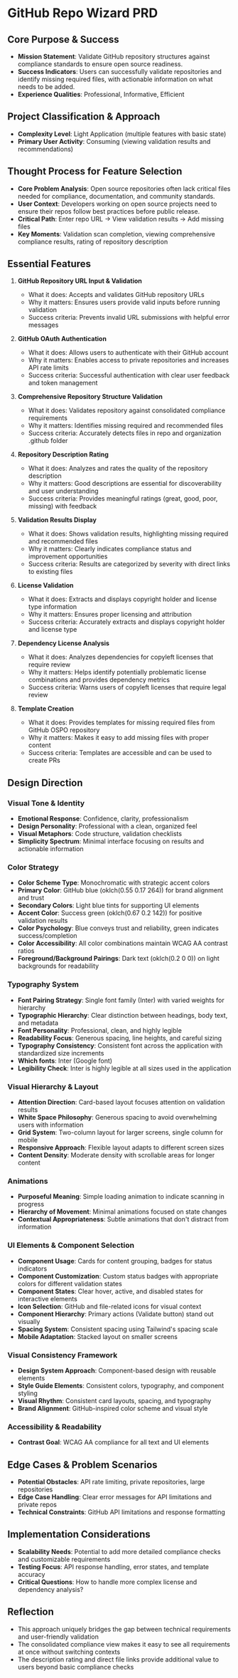 # GitHub Repo Wizard PRD

## Core Purpose & Success
- **Mission Statement**: Validate GitHub repository structures against compliance standards to ensure open source readiness.
- **Success Indicators**: Users can successfully validate repositories and identify missing required files, with actionable information on what needs to be added.
- **Experience Qualities**: Professional, Informative, Efficient

## Project Classification & Approach
- **Complexity Level**: Light Application (multiple features with basic state)
- **Primary User Activity**: Consuming (viewing validation results and recommendations)

## Thought Process for Feature Selection
- **Core Problem Analysis**: Open source repositories often lack critical files needed for compliance, documentation, and community standards.
- **User Context**: Developers working on open source projects need to ensure their repos follow best practices before public release.
- **Critical Path**: Enter repo URL → View validation results → Add missing files
- **Key Moments**: Validation scan completion, viewing comprehensive compliance results, rating of repository description

## Essential Features
1. **GitHub Repository URL Input & Validation**
   - What it does: Accepts and validates GitHub repository URLs
   - Why it matters: Ensures users provide valid inputs before running validation
   - Success criteria: Prevents invalid URL submissions with helpful error messages

2. **GitHub OAuth Authentication**
   - What it does: Allows users to authenticate with their GitHub account
   - Why it matters: Enables access to private repositories and increases API rate limits
   - Success criteria: Successful authentication with clear user feedback and token management

3. **Comprehensive Repository Structure Validation**
   - What it does: Validates repository against consolidated compliance requirements
   - Why it matters: Identifies missing required and recommended files
   - Success criteria: Accurately detects files in repo and organization .github folder

4. **Repository Description Rating**
   - What it does: Analyzes and rates the quality of the repository description
   - Why it matters: Good descriptions are essential for discoverability and user understanding
   - Success criteria: Provides meaningful ratings (great, good, poor, missing) with feedback

5. **Validation Results Display**
   - What it does: Shows validation results, highlighting missing required and recommended files
   - Why it matters: Clearly indicates compliance status and improvement opportunities
   - Success criteria: Results are categorized by severity with direct links to existing files

6. **License Validation**
   - What it does: Extracts and displays copyright holder and license type information
   - Why it matters: Ensures proper licensing and attribution
   - Success criteria: Accurately extracts and displays copyright holder and license type

7. **Dependency License Analysis**
   - What it does: Analyzes dependencies for copyleft licenses that require review
   - Why it matters: Helps identify potentially problematic license combinations and provides dependency metrics
   - Success criteria: Warns users of copyleft licenses that require legal review

8. **Template Creation**
   - What it does: Provides templates for missing required files from GitHub OSPO repository
   - Why it matters: Makes it easy to add missing files with proper content
   - Success criteria: Templates are accessible and can be used to create PRs

## Design Direction

### Visual Tone & Identity
- **Emotional Response**: Confidence, clarity, professionalism
- **Design Personality**: Professional with a clean, organized feel
- **Visual Metaphors**: Code structure, validation checklists
- **Simplicity Spectrum**: Minimal interface focusing on results and actionable information

### Color Strategy
- **Color Scheme Type**: Monochromatic with strategic accent colors
- **Primary Color**: GitHub blue (oklch(0.55 0.17 264)) for brand alignment and trust
- **Secondary Colors**: Light blue tints for supporting UI elements
- **Accent Color**: Success green (oklch(0.67 0.2 142)) for positive validation results
- **Color Psychology**: Blue conveys trust and reliability, green indicates success/completion
- **Color Accessibility**: All color combinations maintain WCAG AA contrast ratios
- **Foreground/Background Pairings**: Dark text (oklch(0.2 0 0)) on light backgrounds for readability

### Typography System
- **Font Pairing Strategy**: Single font family (Inter) with varied weights for hierarchy
- **Typographic Hierarchy**: Clear distinction between headings, body text, and metadata
- **Font Personality**: Professional, clean, and highly legible
- **Readability Focus**: Generous spacing, line heights, and careful sizing
- **Typography Consistency**: Consistent font across the application with standardized size increments
- **Which fonts**: Inter (Google font)
- **Legibility Check**: Inter is highly legible at all sizes used in the application

### Visual Hierarchy & Layout
- **Attention Direction**: Card-based layout focuses attention on validation results
- **White Space Philosophy**: Generous spacing to avoid overwhelming users with information
- **Grid System**: Two-column layout for larger screens, single column for mobile
- **Responsive Approach**: Flexible layout adapts to different screen sizes
- **Content Density**: Moderate density with scrollable areas for longer content

### Animations
- **Purposeful Meaning**: Simple loading animation to indicate scanning in progress
- **Hierarchy of Movement**: Minimal animations focused on state changes
- **Contextual Appropriateness**: Subtle animations that don't distract from information

### UI Elements & Component Selection
- **Component Usage**: Cards for content grouping, badges for status indicators
- **Component Customization**: Custom status badges with appropriate colors for different validation states
- **Component States**: Clear hover, active, and disabled states for interactive elements
- **Icon Selection**: GitHub and file-related icons for visual context
- **Component Hierarchy**: Primary actions (Validate button) stand out visually
- **Spacing System**: Consistent spacing using Tailwind's spacing scale
- **Mobile Adaptation**: Stacked layout on smaller screens

### Visual Consistency Framework
- **Design System Approach**: Component-based design with reusable elements
- **Style Guide Elements**: Consistent colors, typography, and component styling
- **Visual Rhythm**: Consistent card layouts, spacing, and typography
- **Brand Alignment**: GitHub-inspired color scheme and visual style

### Accessibility & Readability
- **Contrast Goal**: WCAG AA compliance for all text and UI elements

## Edge Cases & Problem Scenarios
- **Potential Obstacles**: API rate limiting, private repositories, large repositories
- **Edge Case Handling**: Clear error messages for API limitations and private repos
- **Technical Constraints**: GitHub API limitations and response formatting

## Implementation Considerations
- **Scalability Needs**: Potential to add more detailed compliance checks and customizable requirements
- **Testing Focus**: API response handling, error states, and template accuracy
- **Critical Questions**: How to handle more complex license and dependency analysis?

## Reflection
- This approach uniquely bridges the gap between technical requirements and user-friendly validation
- The consolidated compliance view makes it easy to see all requirements at once without switching contexts
- The description rating and direct file links provide additional value to users beyond basic compliance checks